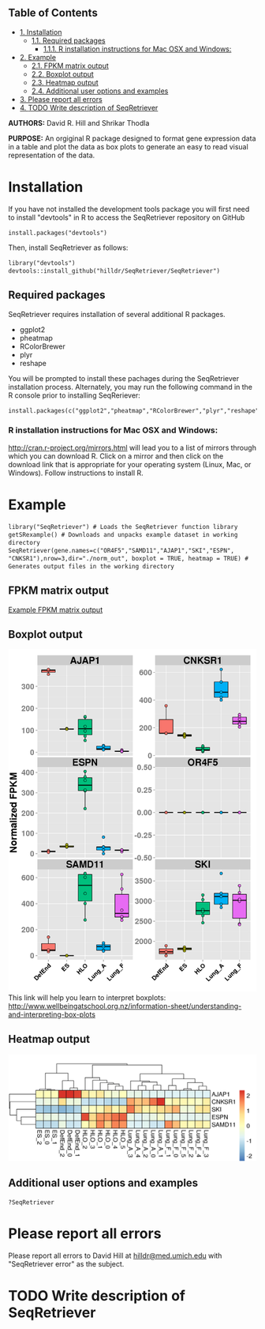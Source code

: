 <div id="table-of-contents">
<h2>Table of Contents</h2>
<div id="text-table-of-contents">
<ul>
<li><a href="#sec-1">1. Installation</a>
<ul>
<li><a href="#sec-1-1">1.1. Required packages</a>
<ul>
<li><a href="#sec-1-1-1">1.1.1. R installation instructions for Mac OSX and Windows:</a></li>
</ul>
</li>
</ul>
</li>
<li><a href="#sec-2">2. Example</a>
<ul>
<li><a href="#sec-2-1">2.1. FPKM matrix output</a></li>
<li><a href="#sec-2-2">2.2. Boxplot output</a></li>
<li><a href="#sec-2-3">2.3. Heatmap output</a></li>
<li><a href="#sec-2-4">2.4. Additional user options and examples</a></li>
</ul>
</li>
<li><a href="#sec-3">3. Please report all errors</a></li>
<li><a href="#sec-4">4. <span class="todo TODO">TODO</span> Write description of SeqRetriever</a></li>
</ul>
</div>
</div>


**AUTHORS:** David R. Hill and Shrikar Thodla

**PURPOSE:** An orgiginal R package designed to format gene expression data in a table and plot the data as box plots to generate an easy to read visual representation of the data.

# Installation<a id="sec-1" name="sec-1"></a>

If you have not installed the development tools package you will first need to install "devtools" in R to access the SeqRetriever repository on GitHub

    install.packages("devtools")

Then, install SeqRetriever as follows:

    library("devtools")
    devtools::install_github("hilldr/SeqRetriever/SeqRetriever")

## Required packages<a id="sec-1-1" name="sec-1-1"></a>

SeqRetriever requires installation of several additional R packages.
-   ggplot2
-   pheatmap
-   RColorBrewer
-   plyr
-   reshape

You will be prompted to install these pachages during the SeqRetriever installation process. Alternately, you may run the following command in the R console prior to installing SeqReriever:

    install.packages(c("ggplot2","pheatmap","RColorBrewer","plyr","reshape"))

### R installation instructions for Mac OSX and Windows:<a id="sec-1-1-1" name="sec-1-1-1"></a>

<http://cran.r-project.org/mirrors.html> will lead you to a list of
mirrors through which you can download R. Click on a mirror and then
click on the download link that is appropriate for your operating system
(Linux, Mac, or Windows). Follow instructions to install R.

# Example<a id="sec-2" name="sec-2"></a>

    library("SeqRetriever") # Loads the SeqRetriever function library
    getSRexample() # Downloads and unpacks example dataset in working directory
    SeqRetriever(gene.names=c("OR4F5","SAMD11","AJAP1","SKI","ESPN", "CNKSR1"),nrow=3,dir="./norm_out", boxplot = TRUE, heatmap = TRUE) # Generates output files in the working directory

## FPKM matrix output<a id="sec-2-1" name="sec-2-1"></a>

[Example FPKM matrix output](./SRoutput.csv)

## Boxplot output<a id="sec-2-2" name="sec-2-2"></a>

![img](./SRoutput.png)
This link will help you learn to interpret boxplots:
<http://www.wellbeingatschool.org.nz/information-sheet/understanding-and-interpreting-box-plots>

## Heatmap output<a id="sec-2-3" name="sec-2-3"></a>

![img](./SRheatmap.png)

## Additional user options and examples<a id="sec-2-4" name="sec-2-4"></a>

    ?SeqRetriever

# Please report all errors<a id="sec-3" name="sec-3"></a>

Please report all errors to David Hill at hilldr@med.umich.edu with
"SeqRetriever error" as the subject.

# TODO Write description of SeqRetriever<a id="sec-4" name="sec-4"></a>
